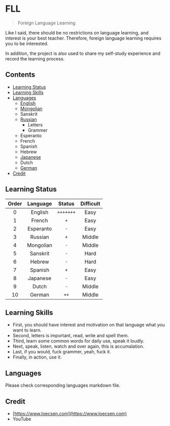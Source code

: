 # FLL

> Foreign Language Learning

Like I said, there should be no restrictions on language learning, and interest is your best teacher. Therefore, foreign language learning requires you to be interested.

In addition, the project is also used to share my self-study experience and record the learning process.


## Contents

* [Learning Status](#learning-status)
* [Learning Skills](#learnig-skills)
* [Languages](#Languages)
    * [English](https://github.com/i0Ek3/FLL/blob/master/English.md)
    * [Mongolian](https://github.com/i0Ek3/FLL/blob/master/Mongolian.md)
    * Sanskrit
    * [Russian](https://github.com/i0Ek3/FLL/blob/master/Russian.md) 
        * Letters
        * Grammer
    * Esperanto
    * French
    * Spanish
    * Hebrew
    * [Japanese](https://github.com/i0Ek3/FLL/blob/master/Japanese.md)
    * Dutch
    * [German](https://github.com/i0Ek3/FLL/blob/master/German.md)
* [Credit](#Credit)


## Learning Status

| Order | Language | Status | Difficult |
|:-----:|:--------:|:-------:|:--------:|
|0|English|`+++++++`| Easy |
|1|French|`+`| Easy |
|2|Esperanto|`-`| Easy |
|3|Russian|`+`| Middle |
|4|Mongolian|`-`| Middle |
|5|Sanskrit|`-`| Hard |
|6|Hebrew|`-`| Hard |
|7|Spanish|`+`| Easy |
|8|Japanese|`-`| Easy |
|9|Dutch|`-`| Middle |
|10|German|`++`| Middle |


## Learning Skills

- First, you should have interest and motivation on that language what you want to learn.
- Second, letters is important, read, write and spell them.
- Third, learn some common words for daily use, speak it loudly.
- Next, speak, listen, watch and over again, this is accumalation.
- Last, if you would, fuck grammer, yeah, fuck it.
- Finally, in action, use it.


## Languages

Please check corresponding languages markdown file.


## Credit

- [https://www.loecsen.com](https://www.loecsen.com)
- YouTube
